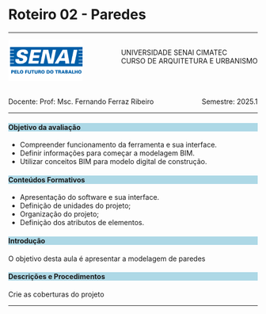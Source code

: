 # Roteiro 02 - Paredes

-----

<div style= "align: top;">

<span style="float: left;">
<img src="../figs_gerais/senai_logo.png" width="150">

</span>
<span style="float: right;"><br>
UNIVERSIDADE SENAI CIMATEC <br>
CURSO DE ARQUITETURA E URBANISMO

</span>


</div>

<br><br><br><br><br><br>

<div>
    <span style="float: left;">Docente: Prof: Msc. Fernando Ferraz Ribeiro</span>
    <span style="float: right;">Semestre: 2025.1</span>
</div>

<br>

---

<h4 style="background:lightblue">

Objetivo da avaliação

</h4>

- Compreender funcionamento da ferramenta e sua interface.
- Definir informações para começar a modelagem BIM.
- Utilizar conceitos BIM para modelo digital de construção.


<h4 style="background:lightblue">
Conteúdos Formativos

</h4>

 - Apresentação do software e sua interface.
 - Definição de unidades do projeto;
 - Organização do projeto;
 - Definição dos atributos de elementos.

<h4 style="background:lightblue">
Introdução

</h4>

O objetivo desta aula é apresentar a modelagem de paredes 

<h4 style="background:lightblue"> Descrições e Procedimentos</h4>

Crie as coberturas do projeto

_______________